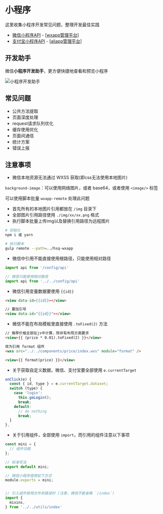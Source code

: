 # 小程序

这里收集小程序开发常见问题，整理开发最佳实践

- [微信小程序API](https://mp.weixin.qq.com/debug/wxadoc/dev/api/) - [[wxapp管理平台](https://mp.weixin.qq.com)]
- [支付宝小程序API](https://docs.alipay.com/mini/framework/app) - [[aliapp管理平台](https://openhome.alipay.com/platform/home.htm)]
<!-- - [开发规范](/mini/rule) -->

## 开发助手

微信**小程序开发助手**，更方便快捷地查看和预览小程序

![小程序开发助手](https://mp.weixin.qq.com/debug/wxadoc/dev/image/devtools2/mydev/mydev-qrcode.jpg?t=2018228)

## 常见问题

- 公共方法提取
- 页面深度处理
- request请求队列优化
- 缓存使用优化
- 页面间通信
- 统计方案
- 错误上报

## 注意事项

- 微信本地资源无法通过 WXSS 获取(即css无法使用本地图片)

`background-image`：可以使用网络图片，或者 base64，或者使用 `<image/>` 标签

可以使用脚本批量 `wxapp-remote` 处理此问题

- 首先所有的本地图片引用都放在 `/img` 目录下
- 全部图片引用路径使用 `./img/xx/xx.png` 格式
- 执行脚本批量上传img以及替换引用路径为远程图片

```bash
# 初始化
npm i 或 yarn

# 执行脚本
gulp remote --path=../hsq-wxapp
```

- 微信中引用不能直接使用根路径，只能使用相对路径

```js
import api from '/config/api'

// 微信只能使用相对路径
import api from '../../config/api'
```

- 微信引用变量数据要使用 `{{id}}`

```html
<view data-id={{id}}></view>

// 要加引号
<view data-id="{{id}}"></view>
```

- 微信不能在布局模板里直接使用 `.toFixed(2)` 方法

```html
// 推荐价格全部在js中计算，除非有布局方面要求
<view>{{ (price * 0.01).toFixed(2) }}</view>

改为引用 format 组件
<wxs src="../../components/price/index.wxs" module="format" />

<view>{{ format(price) }}</view>
```

- 关于获取自定义数据，微信、支付宝要全部使用 `e.currentTarget`

```js
onClick(e) {
  const { id, type } = e.currentTarget.dataset;
  switch (type) {
    case 'login':
      this.goLogin();
      break;
    default:
      // do nothing
      break;
  }
},
```

- 关于引用组件，全部使用 `import`，而引用的组件注意以下事项

```js
const mini = {
  // 组件功能
};

// 标准写法
export default mini;

// 微信小程序使用如下方式
module.exports = mini;


// 引入组件使用文件夹路径时 (注意，微信不能省略 `/index`)
import {
  mixins,
} from '../../utils/index'
```
